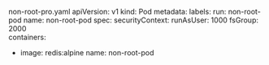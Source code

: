 non-root-pro.yaml 
apiVersion: v1
kind: Pod
metadata:
  labels:
    run: non-root-pod
  name: non-root-pod
spec:
  securityContext:
    runAsUser: 1000
    fsGroup: 2000        
  containers:
  - image: redis:alpine
    name: non-root-pod